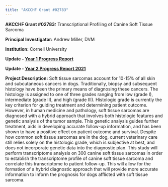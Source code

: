 ```yaml
---
title: "AKCCHF Grant #02783"
---
```

**AKCCHF Grant #02783:** Transcriptional Profiling of Canine Soft Tissue Sarcoma

**Principal Investigator:** Andrew Miller, DVM

**Institution:** Cornell University

**Update - [Year 1 Progress Report](/files/akcchf02783ey1summary.pdf)**


**Update - [Year 2 Progress Report 2021](files/akc02783my2summary.pdf)**

**Project Description:** Soft tissue sarcomas account for 10-15% of all skin and subcutaneous cancers in dogs. Traditionally, biopsy and subsequent histology have been the primary means of diagnosing these cancers. The histology is assigned to one of three grades ranging from low (grade I), intermediate (grade II), and high (grade III). Histologic grade is currently the key criterion for guiding treatment and determining patient outcome. However, in human medicine and pathology, soft tissue sarcomas are diagnosed with a hybrid approach that involves both histologic features and genetic analysis of the tumor sample. This genetic analysis guides further treatment, aids in developing accurate follow-up information, and has been shown to have a positive effect on patient outcome and survival. Despite how common soft tissue sarcomas are in the dog, current veterinary care still relies solely on the histologic grade, which is subjective at best, and does not incorporate genetic data into the diagnostic plan. This study will perform transcriptome analysis on 300 canine soft tissue sarcomas in order to establish the transcriptome profile of canine soft tissue sarcoma and correlate this transcriptome to patient follow-up. This will allow for the formation of a hybrid diagnostic approach that will provide more accurate information to inform the prognosis for dogs afflicted with soft tissue sarcoma.